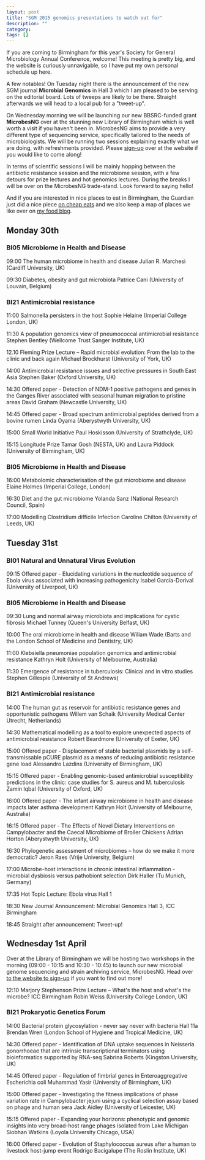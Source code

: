 ```yaml
---
layout: post
title: "SGM 2015 genomics presentations to watch out for"
description: ""
category: 
tags: []
---
```


If you are coming to Birmingham for this year's Society for General Microbiology Annual Conference, welcome! This meeting is pretty big, and the website is curiously unnavigable, so I have put my own personal schedule up here.

A few notables! On Tuesday night there is the announcement of the new SGM journal <b>Microbial Genomics</b> in Hall 3 which I am pleased to be serving on the editorial board. Lots of tweeps are likely to be there. Straight afterwards we will head to a local pub for a "tweet-up".

On Wednesday morning we will be launching our new BBSRC-funded grant <b>MicrobesNG</b> over at the stunning new Library of Birmingham which is well worth a visit if you haven't been in. MicrobesNG aims to provide a very different type of sequencing service, specifically tailored to the needs of microbiologists. We will be running two sessions explaining exactly what we are doing, with refreshments provided. Please <a href="http://microbesng.uk/sgm2015">sign-up</a> over at the website if you would like to come along!

In terms of scientific sessions I will be mainly hopping between the antibiotic resistance session and the microbiome session, with a few detours for prize lectures and hot genomics lectures. During the breaks I will be over on the MicrobesNG trade-stand. Look forward to saying hello!

And if you are interested in nice places to eat in Birmingham, the Guardian just did a nice piece <a href="http://www.theguardian.com/travel/2015/mar/24/top-10-budget-restaurants-cafes-birmingham">on cheap eats</a> and we also keep a map of places we like over on <a href="http://smokeandumami.com/where-to-eat-in-birmingham/">my food blog</a>.


## Monday 30th

### BI05 Microbiome in Health and Disease

09:00 The human microbiome in health and disease Julian R. Marchesi (Cardiff University, UK)

09:30 Diabetes, obesity and gut microbiota Patrice Cani (University of Louvain, Belgium)

### BI21 Antimicrobial resistance

11:00 Salmonella persisters in the host Sophie Helaine (Imperial College London, UK)

11:30 A population genomics view of pneumococcal antimicrobial resistance Stephen Bentley (Wellcome Trust Sanger Institute, UK)

12.10 Fleming Prize Lecture – Rapid microbial evolution: From the lab to the clinic and back again Michael Brockhurst (University of York, UK)

14:00 Antimicrobial resistance issues and selective pressures in South East Asia Stephen Baker (Oxford University, UK)

14:30 Offered paper - Detection of NDM-1 positive pathogens and genes in the Ganges River associated with seasonal human migration to pristine areas David Graham (Newcastle University, UK)

14:45 Offered paper - Broad spectrum antimicrobial peptides derived from a bovine rumen Linda Oyama (Aberystwyth University, UK)

15:00 Small World Initiative Paul Hoskisson (University of Strathclyde, UK)

15:15 Longitude Prize Tamar Gosh (NESTA, UK) and Laura Piddock (University of Birmingham, UK)

### BI05 Microbiome in Health and Disease

16:00 Metabolomic characterisation of the gut microbiome and disease Elaine Holmes (Imperial College, London)

16:30 Diet and the gut microbiome Yolanda Sanz (National Research Council, Spain)

17:00 Modelling Clostridium difficile Infection Caroline Chilton (University of Leeds, UK)

## Tuesday 31st

### BI01 Natural and Unnatural Virus Evolution

09:15 Offered paper - Elucidating variations in the nucleotide sequence of Ebola virus associated with increasing pathogenicity Isabel García-Dorival (University of Liverpool, UK)

### BI05 Microbiome in Health and Disease

09:30 Lung and normal airway microbiota and implications for cystic fibrosis Michael Tunney (Queen's University Belfast, UK)

10:00 The oral microbiome in health and disease Wiliam Wade (Barts and the London School of Medicine and Dentistry, UK)

11:00 Klebsiella pneumoniae population genomics and antimicrobial resistance Kathryn Holt (University of Melbourne, Australia)

11:30 Emergence of resistance in tuberculosis: Clinical and in vitro studies Stephen Gillespie (University of St Andrews)

### BI21 Antimicrobial resistance

14:00 The human gut as reservoir for antibiotic resistance genes and opportunistic pathogens Willem van Schaik (University Medical Center Utrecht, Netherlands)

14:30 Mathematical modelling as a tool to explore unexpected aspects of antimicrobial resistance Robert Beardmore (University of Exeter, UK)

15:00 Offered paper - Displacement of stable bacterial plasmids by a self-transmissable pCURE plasmid as a means of reducing antibiotic resistance gene load 
Alessandro Lazdins (University of Birmingham, UK)

15:15 Offered paper - Enabling genomic-based antimicrobial susceptibility predictions in the clinic: case studies for S. aureus and M. tuberculosis 
Zamin Iqbal (University of Oxford, UK)

16:00 Offered paper - The infant airway microbiome in health and disease impacts later asthma development Kathryn Holt (University of Melbourne, Australia)

16:15 Offered paper - The Effects of Novel Dietary Interventions on Campylobacter and the Caecal Microbiome of Broiler Chickens Adrian Horton (Aberystwyth University, UK)

16:30 Phylogenetic assessment of microbiomes – how do we make it more democratic?  Jeron Raes (Vrije University, Belgium)

17:00 Microbe-host interactions in chronic intestinal inflammation - microbial dysbiosis versus pathobiont selection Dirk Haller (Tu Munich, Germany)

17:35 Hot Topic Lecture: Ebola virus Hall 1

18:30 New Journal Announcement: Microbial Genomics Hall 3, ICC Birmingham

18:45 Straight after announcement: Tweet-up!

## Wednesday 1st April

Over at the Library of Birmingham we will be hosting two workshops in the morning (09:00 - 10:15 and 10:30 - 10:45) to launch our new microbial genome sequencing and strain archiving service, MicrobesNG. Head over <a href="http://microbesng.uk/sgm2015">to the website to sign-up</a> if you want to find out more!

12:10 Marjory Stephenson Prize Lecture – What's the host and what's the microbe?  ICC Birmingham Robin Weiss (University College London, UK)

### BI21 Prokaryotic Genetics Forum

14:00 Bacterial protein glycosylation - never say never with bacteria Hall 11a Brendan Wren (London School of Hygiene and Tropical Medicine, UK)

14:30 Offered paper - Identification of DNA uptake sequences in Neisseria gonorrhoeae that are intrinsic transcriptional terminators using bioinformatics supported by RNA-seq Sabrina Roberts (Kingston University, UK)

14:45 Offered paper - Regulation of fimbrial genes in Enteroaggregative Escherichia coli Muhammad Yasir (University of Birmingham, UK) 

15:00 Offered paper - Investigating the fitness implications of phase variation rate in Campylobacter jejuni using a cyclical selection assay based on phage and human sera Jack Aidley (University of Leicester, UK)

15:15 Offered paper - Expanding your horizons: phenotypic and genomic insights into very broad-host range phages isolated from Lake Michigan Siobhan Watkins (Loyola University Chicago, USA)

16:00 Offered paper - Evolution of Staphylococcus aureus after a human to livestock host-jump event Rodrigo Bacigalupe (The Roslin Institute, UK)

